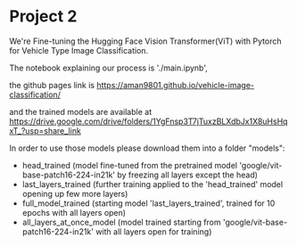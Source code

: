 # Project 2

We're Fine-tuning the Hugging Face Vision Transformer(ViT) with Pytorch for Vehicle Type Image Classification.

The notebook explaining our process is './main.ipynb', 

the github pages link is https://aman9801.github.io/vehicle-image-classification/

and the trained models are available at https://drive.google.com/drive/folders/1YgFnsp3T7jTuxzBLXdbJx1X8uHsHqxT_?usp=share_link

In order to use those models please download them into a folder "models":<br>
- head_trained (model fine-tuned from the pretrained model 'google/vit-base-patch16-224-in21k' by freezing all layers except the head)
- last_layers_trained (further training applied to the 'head_trained' model opening up few more layers)
- full_model_trained (starting model 'last_layers_trained', trained for 10 epochs with all layers open)
- all_layers_at_once_model (model trained starting from 'google/vit-base-patch16-224-in21k' with all layers open for training)

